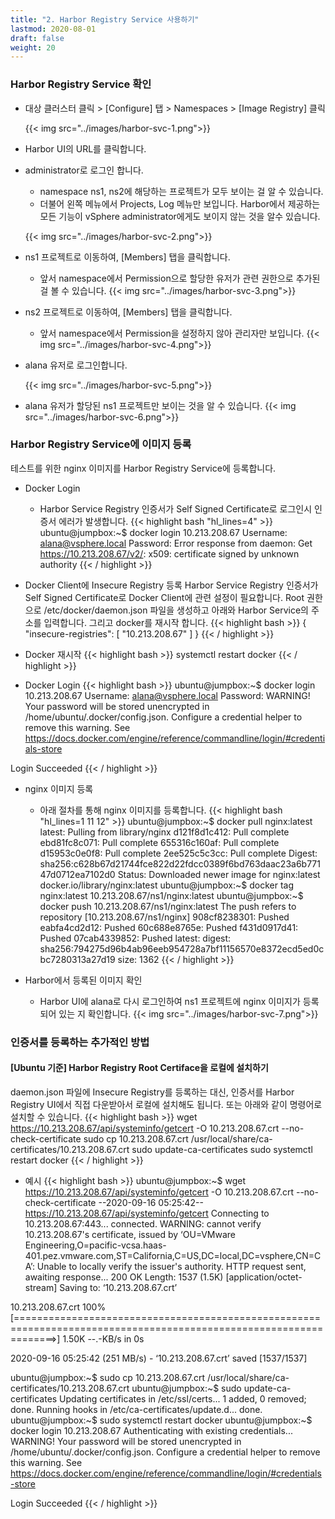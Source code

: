 ```yaml
---
title: "2. Harbor Registry Service 사용하기"
lastmod: 2020-08-01
draft: false
weight: 20
---
```


### Harbor Registry Service 확인
- 대상 클러스터 클릭 > [Configure] 탭 > Namespaces > [Image Registry] 클릭

  {{< img src="../images/harbor-svc-1.png">}}

- Harbor UI의 URL를 클릭합니다.

- administrator로 로그인 합니다.
  * namespace ns1, ns2에 해당하는 프로젝트가 모두 보이는 걸 알 수 있습니다.
  * 더불어 왼쪽 메뉴에서 Projects, Log 메뉴만 보입니다. Harbor에서 제공하는 모든 기능이 vSphere administrator에게도 보이지 않는 것을 알수 있습니다.

  {{< img src="../images/harbor-svc-2.png">}}

- ns1 프로젝트로 이동하여, [Members] 탭을 클릭합니다.
  * 앞서 namespace에서 Permission으로 할당한 유저가 관련 권한으로 추가된 걸 볼 수 있습니다.
  {{< img src="../images/harbor-svc-3.png">}}

- ns2 프로젝트로 이동하여, [Members] 탭을 클릭합니다.
  * 앞서 namespace에서 Permission을 설정하지 않아 관리자만 보입니다.
  {{< img src="../images/harbor-svc-4.png">}}

- alana 유저로 로그인합니다.

  {{< img src="../images/harbor-svc-5.png">}}

- alana 유저가 할당된 ns1 프로젝트만 보이는 것을 알 수 있습니다.
  {{< img src="../images/harbor-svc-6.png">}}


### Harbor Registry Service에 이미지 등록
테스트를 위한 nginx 이미지를 Harbor Registry Service에 등록합니다.

- Docker Login
  * Harbor Service Registry 인증서가 Self Signed Certificate로 로그인시 인증서 에러가 발생합니다.
{{< highlight bash "hl_lines=4" >}}
ubuntu@jumpbox:~$ docker login 10.213.208.67
Username: alana@vsphere.local
Password: 
Error response from daemon: Get https://10.213.208.67/v2/: x509: certificate signed by unknown authority
{{< / highlight >}}

- Docker Client에 Insecure Registry 등록
Harbor Service Registry 인증서가 Self Signed Certificate로 Docker Client에 관련 설정이 필요합니다.
Root 권한으로 /etc/docker/daemon.json 파일을 생성하고 아래와 Harbor Service의 주소를 입력합니다. 그리고 docker를 재시작 합니다.
{{< highlight bash >}}
{
  "insecure-registries": [
    "10.213.208.67"
  ]
}
{{< / highlight >}}

- Docker 재시작
{{< highlight bash >}}
systemctl restart docker
{{< / highlight >}}

- Docker Login
{{< highlight bash >}}
ubuntu@jumpbox:~$ docker login 10.213.208.67
Username: alana@vsphere.local
Password: 
WARNING! Your password will be stored unencrypted in /home/ubuntu/.docker/config.json.
Configure a credential helper to remove this warning. See
https://docs.docker.com/engine/reference/commandline/login/#credentials-store

Login Succeeded
{{< / highlight >}}

- nginx 이미지 등록
  * 아래 절차를 통해 nginx 이미지를 등록합니다.
{{< highlight bash "hl_lines=1 11 12" >}}
ubuntu@jumpbox:~$ docker pull nginx:latest
latest: Pulling from library/nginx
d121f8d1c412: Pull complete 
ebd81fc8c071: Pull complete 
655316c160af: Pull complete 
d15953c0e0f8: Pull complete 
2ee525c5c3cc: Pull complete 
Digest: sha256:c628b67d21744fce822d22fdcc0389f6bd763daac23a6b77147d0712ea7102d0
Status: Downloaded newer image for nginx:latest
docker.io/library/nginx:latest
ubuntu@jumpbox:~$ docker tag nginx:latest 10.213.208.67/ns1/nginx:latest
ubuntu@jumpbox:~$ docker push 10.213.208.67/ns1/nginx:latest
The push refers to repository [10.213.208.67/ns1/nginx]
908cf8238301: Pushed 
eabfa4cd2d12: Pushed 
60c688e8765e: Pushed 
f431d0917d41: Pushed 
07cab4339852: Pushed 
latest: digest: sha256:794275d96b4ab96eeb954728a7bf11156570e8372ecd5ed0cbc7280313a27d19 size: 1362
{{< / highlight >}}

- Harbor에서 등록된 이미지 확인
  * Harbor UI에 alana로 다시 로그인하여 ns1 프로젝트에 nginx 이미지가 등록되어 있는 지 확인합니다.
  {{< img src="../images/harbor-svc-7.png">}}


### 인증서를 등록하는 추가적인 방법
#### [Ubuntu 기준] Harbor Registry Root Certiface을 로컬에 설치하기
daemon.json 파일에 Insecure Registry를 등록하는 대신, 인증서를 Harbor Registry UI에서 직접 다운받아서 로컬에 설치해도 됩니다. 또는 아래와 같이 명령어로 설치할 수 있습니다.
{{< highlight bash >}}
wget https://10.213.208.67/api/systeminfo/getcert -O 10.213.208.67.crt --no-check-certificate
sudo cp 10.213.208.67.crt /usr/local/share/ca-certificates/10.213.208.67.crt
sudo update-ca-certificates
sudo systemctl restart docker
{{< / highlight >}}

- 예시
{{< highlight bash >}}
ubuntu@jumpbox:~$ wget https://10.213.208.67/api/systeminfo/getcert -O 10.213.208.67.crt --no-check-certificate
--2020-09-16 05:25:42--  https://10.213.208.67/api/systeminfo/getcert
Connecting to 10.213.208.67:443... connected.
WARNING: cannot verify 10.213.208.67's certificate, issued by ‘OU=VMware Engineering,O=pacific-vcsa.haas-401.pez.vmware.com,ST=California,C=US,DC=local,DC=vsphere,CN=CA’:
  Unable to locally verify the issuer's authority.
HTTP request sent, awaiting response... 200 OK
Length: 1537 (1.5K) [application/octet-stream]
Saving to: ‘10.213.208.67.crt’

10.213.208.67.crt                                   100%[===================================================================================================================>]   1.50K  --.-KB/s    in 0s      

2020-09-16 05:25:42 (251 MB/s) - ‘10.213.208.67.crt’ saved [1537/1537]

ubuntu@jumpbox:~$ sudo cp 10.213.208.67.crt /usr/local/share/ca-certificates/10.213.208.67.crt
ubuntu@jumpbox:~$ sudo update-ca-certificates
Updating certificates in /etc/ssl/certs...
1 added, 0 removed; done.
Running hooks in /etc/ca-certificates/update.d...
done.
ubuntu@jumpbox:~$ sudo systemctl restart docker
ubuntu@jumpbox:~$ docker login 10.213.208.67
Authenticating with existing credentials...
WARNING! Your password will be stored unencrypted in /home/ubuntu/.docker/config.json.
Configure a credential helper to remove this warning. See
https://docs.docker.com/engine/reference/commandline/login/#credentials-store

Login Succeeded
{{< / highlight >}}
